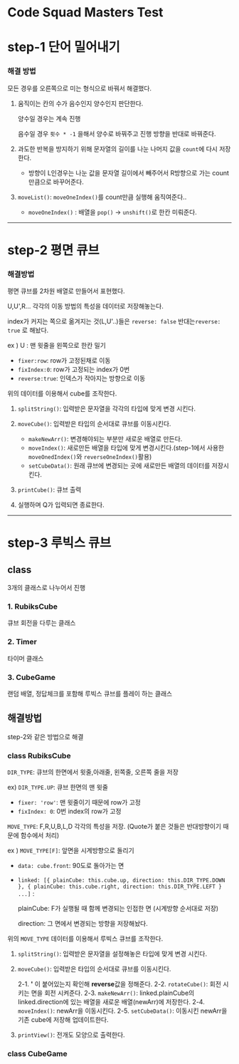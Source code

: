 # Code Squad Masters Test

# step-1 단어 밀어내기

### 해결 방법

모든 경우를 오른쪽으로 미는 형식으로 바꿔서 해결했다.

1. 움직이는 칸의 수가 음수인지 양수인지 판단한다.

   양수일 경우는 계속 진행

   음수일 경우 `횟수 * -1` 을해서 양수로 바꿔주고 진행 방향을 반대로 바꿔준다.

2. 과도한 반복을 방지하기 위해 문자열의 길이를 나눈 나머지 값을 `count`에 다시 저장한다.

   - 방향이 L인경우는 나눈 값을 문자열 길이에서 빼주어서 R방향으로 가는 count만큼으로 바꾸어준다.

3. `moveList()`: `moveOneIndex()`를 count만큼 실행해 움직여준다..
   - `moveOneIndex()` : 배열을 `pop()` -> `unshift()`로 한칸 미뤄준다.

---

# step-2 평면 큐브

### 해결방법

평면 큐브를 2차원 배열로 만들어서 표현했다.

U,U',R... 각각의 이동 방법의 특성을 데이터로 저장해놓는다.

index가 커지는 쪽으로 옮겨지는 것(L,U'..)들은 `reverse: false` 반대는`reverse: true` 로 해놨다.

ex ) U : 맨 윗줄을 왼쪽으로 한칸 밀기

- `fixer:row`: row가 고정된채로 이동
- `fixIndex:0`: row가 고정되는 index가 0번
- `reverse:true`: 인덱스가 작아지는 방향으로 이동

위의 데이터를 이용해서 cube를 조작한다.

1. `splitString()`: 입력받은 문자열을 각각의 타입에 맞게 변경 시킨다.
2. `moveCube()`: 입력받은 타입의 순서대로 큐브를 이동시킨다.

   - `makeNewArr()`: 변경해야되는 부분만 새로운 배열로 만든다.
   - `moveIndex()`: 새로만든 배열을 타입에 맞게 변경시킨다.(step-1에서 사용한 `moveOnedIndex()`와 `reverseOneIndex()`활용)
   - `setCubeData()`: 원래 큐브에 변경되는 곳에 새로만든 배열의 데이터를 저장시킨다.

3. `printCube()`: 큐브 출력
4. 실행하며 Q가 입력되면 종료한다.

---

# step-3 루빅스 큐브

## class

3개의 클래스로 나누어서 진행

### 1. RubiksCube

큐브 회전을 다루는 클래스

### 2. Timer

타이머 클래스

### 3. CubeGame

랜덤 배열, 정답체크를 포함해 루빅스 큐브를 플레이 하는 클래스

## 해결방법

step-2와 같은 방법으로 해결

### class RubiksCube

`DIR_TYPE`: 큐브의 한면에서 윗줄,아래줄, 왼쪽줄, 오른쪽 줄을 저장

ex) `DIR_TYPE.UP`: 큐브 한면의 맨 윗줄

- `fixer: 'row'`: 맨 윗줄이기 때문에 row가 고정
- `fixIndex: 0`: 0번 index의 row가 고정

`MOVE_TYPE`: F,R,U,B,L,D 각각의 특성을 저장. (Quote가 붙은 것들은 반대방향이기 때문에 함수에서 처리)

ex ) `MOVE_TYPE[F]`: 앞면을 시계방향으로 돌리기

- `data: cube.front`: 90도로 돌아가는 면
- `linked: [{ plainCube: this.cube.up, direction: this.DIR_TYPE.DOWN }, { plainCube: this.cube.right, direction: this.DIR_TYPE.LEFT } ...]` :

  plainCube: F가 실행될 때 함께 변경되는 인접한 면 (시계방향 순서대로 저장)

  direction: 그 면에서 변경되는 방향을 저장해놨다.

위의 `MOVE_TYPE` 데이터를 이용해서 루빅스 큐브를 조작한다.

1. `splitString()`: 입력받은 문자열을 설정해놓은 타입에 맞게 변경 시킨다.
2. `moveCube()`: 입력받은 타입의 순서대로 큐브를 이동시킨다.

   2-1. **'** 이 붙어있는지 확인해 **reverse**값을 정해준다.
   2-2. `rotateCube()`: 회전 시키는 면을 회전 시켜준다.
   2-3. `makeNewArr()`: linked.plainCube의 linked.direction에 있는 배열을 새로운 배열(newArr)에 저장한다.
   2-4. `moveIndex()`: newArr을 이동시킨다.
   2-5. `setCubeData()`: 이동시킨 newArr을 기존 cube에 저장해 업데이트한다.

3. `printView()`: 전개도 모양으로 출력한다.

### class CubeGame
